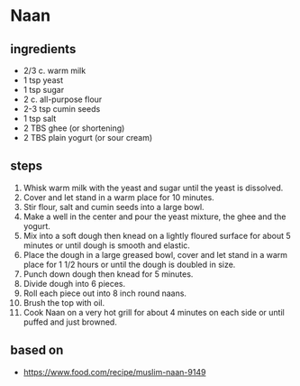 # Naan

## ingredients  
* 2/3 c. warm milk
* 1 tsp yeast
* 1 tsp sugar
* 2 c. all-purpose flour
* 2-3 tsp cumin seeds
* 1 tsp salt
* 2 TBS ghee (or shortening)
* 2 TBS plain yogurt (or sour cream)

## steps
1. Whisk warm milk with the yeast and sugar until the yeast is dissolved.
2. Cover and let stand in a warm place for 10 minutes.
3. Stir flour, salt and cumin seeds into a large bowl.
4. Make a well in the center and pour the yeast mixture, the ghee and the yogurt.
5. Mix into a soft dough then knead on a lightly floured surface for about 5 minutes or until dough is smooth and elastic.
6. Place the dough in a large greased bowl, cover and let stand in a warm place for 1 1/2 hours or until the dough is doubled in size.
7. Punch down dough then knead for 5 minutes.
8. Divide dough into 6 pieces.
9. Roll each piece out into 8 inch round naans.
10. Brush the top with oil.
11. Cook Naan on a very hot grill for about 4 minutes on each side or until puffed and just browned.

## based on  
*  https://www.food.com/recipe/muslim-naan-9149
